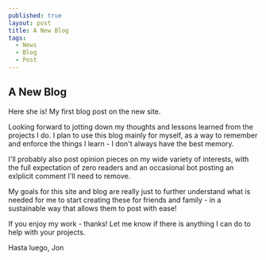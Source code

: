 ```yaml
---
published: true
layout: post
title: A New Blog
tags: 
  - News
  - Blog
  - Post
---
```



## A New Blog

Here she is!  My first blog post on the new site.

Looking forward to jotting down my thoughts and lessons learned from the projects I do.  I plan to use this blog mainly for myself, as a way to remember and enforce the things I learn - I don't always have the best memory.

I'll probably also post opinion pieces on my wide variety of interests, with the full expectation of zero readers and an occasional bot posting an exlplicit comment I'll need to remove.

My goals for this site and blog are really just to further understand what is needed for me to start creating these for friends and family - in a sustainable way that allows them to post with ease!

If you enjoy my work - thanks!  Let me know if there is anything I can do to help with your projects.

Hasta luego,
Jon
